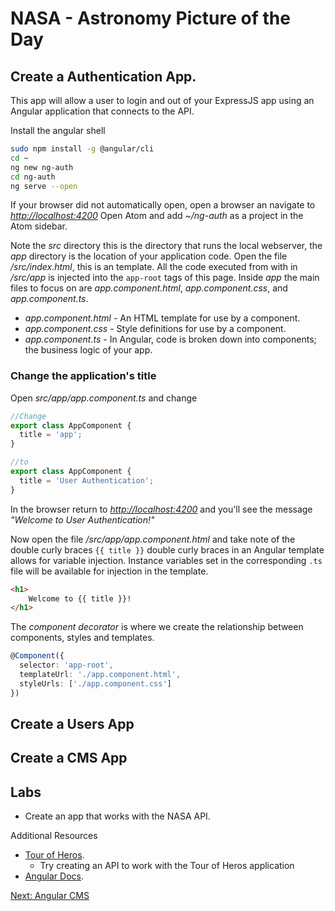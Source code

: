 # NASA - Astronomy Picture of the Day

## Create a Authentication App.

This app will allow a user to login and out of your ExpressJS app using an Angular application that connects to the API.

Install the angular shell

```sh
sudo npm install -g @angular/cli
cd ~
ng new ng-auth
cd ng-auth
ng serve --open
```

If your browser did not automatically open, open a browser an navigate to *[http://localhost:4200](http://localhost:4200)* Open Atom and add *~/ng-auth* as a project in the Atom sidebar.

Note the *src* directory this is the directory that runs the local webserver, the *app* directory is the location of your application code. Open the file */src/index.html*, this is an template. All the code executed from with in */src/app* is injected into the ```app-root``` tags of this page. Inside *app* the main files to focus on are *app.component.html*, *app.component.css*, and *app.component.ts*.

* *app.component.html* - An HTML template for use by a component.
* *app.component.css* - Style definitions for use by a component.
* *app.component.ts* - In Angular, code is broken down into components; the business logic of your app.

### Change the application's title

Open *src/app/app.component.ts* and change

```ts
//Change
export class AppComponent {
  title = 'app';
}

//to
export class AppComponent {
  title = 'User Authentication';
}
```

In the browser return to *[http://localhost:4200](http://localhost:4200)* and you'll see the message *"Welcome to User Authentication!"*

Now open the file */src/app/app.component.html* and take note of the double curly braces ```{{ title }}``` double curly braces in an Angular template allows for variable injection. Instance variables set in the corresponding ```.ts``` file will be available for injection in the template.
```html
<h1>
    Welcome to {{ title }}!
</h1>

```
The _component decorator_ is where we create the relationship between components, styles and templates.
```ts
@Component({
  selector: 'app-root',
  templateUrl: './app.component.html',
  styleUrls: ['./app.component.css']
})
```

## Create a Users App

## Create a CMS App

## Labs

* Create an app that works with the NASA API.

Additional Resources

* [Tour of Heros](https://angular.io/docs/ts/latest/tutorial/).
    * Try creating an API to work with the Tour of Heros application
* [Angular Docs](https://angular.io/docs).

[Next: Angular CMS](04-NgCMS/README.md)
